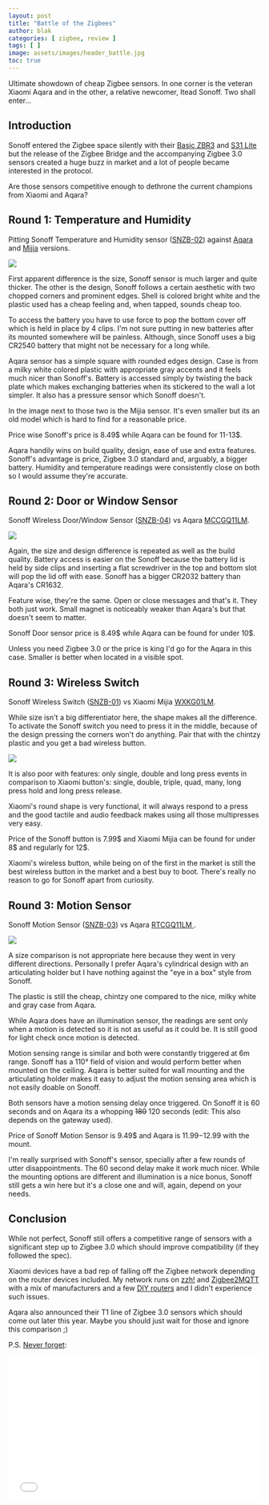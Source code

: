 ```yaml
---
layout: post
title: "Battle of the Zigbees"
author: blak
categories: [ zigbee, review ]
tags: [ ]
image: assets/images/header_battle.jpg
toc: true
---
```


Ultimate showdown of cheap Zigbee sensors. In one corner is the veteran Xiaomi Aqara and in the other, a relative newcomer, Itead Sonoff. Two shall enter...

## Introduction
Sonoff entered the Zigbee space silently with their [Basic ZBR3](https://zigbee.blakadder.com/Sonoff_BASICZBR3.html) and [S31 Lite](https://zigbee.blakadder.com/Sonoff_S31ZB.html) but the release of the Zigbee Bridge and the accompanying Zigbee 3.0 sensors created a huge buzz in market and a lot of people became interested in the protocol. 

Are those sensors competitive enough to dethrone the current champions from Xiaomi and Aqara?

## Round 1: Temperature and Humidity

Pitting Sonoff Temperature and Humidity sensor ([SNZB-02](https://zigbee.blakadder.com/Sonoff_SNZB-02.html)) against [Aqara](https://zigbee.blakadder.com/Xiaomi_WSDCGQ11LM.html) and [Mijia](https://zigbee.blakadder.com/Xiaomi_WSDCGQ01LM.html) versions.

![](/assets/images/battle/th1.jpg)

First apparent difference is the size, Sonoff sensor is much larger and quite thicker. The other is the design, Sonoff follows a certain aesthetic with two chopped corners and prominent edges. Shell is colored bright white and the plastic used has a cheap feeling and, when tapped, sounds cheap too. 

To access the battery you have to use force to pop the bottom cover off which is held in place by 4 clips. I'm not sure putting in new batteries after its mounted somewhere will be painless. Although, since Sonoff uses a big CR2540 battery that might not be necessary for a long while.

Aqara sensor has a simple square with rounded edges design. Case is from a milky white colored plastic with appropriate gray accents and it feels much nicer than Sonoff's. Battery is accessed simply by twisting the back plate which makes exchanging batteries when its stickered to the wall a lot simpler. It also has a pressure sensor which Sonoff doesn't.

In the image next to those two is the Mijia sensor. It's even smaller but its an old model which is hard to find for a reasonable price.

Price wise Sonoff's price is 8.49$ while Aqara can be found for 11-13$.

Aqara handily wins on build quality, design, ease of use and extra features. Sonoff's advantage is price, Zigbee 3.0 standard and, arguably, a bigger battery. Humidity and temperature readings were consistently close on both so I would assume they're accurate. 

## Round 2: Door or Window Sensor

Sonoff Wireless Door/Window Sensor ([SNZB-04](https://zigbee.blakadder.com/Sonoff_SNZB-04.html)) vs Aqara [MCCGQ11LM](https://zigbee.blakadder.com/Xiaomi_MCCGQ11LM.html).

![](/assets/images/battle/dw1.jpg)

Again, the size and design difference is repeated as well as the build quality. Battery access is easier on the Sonoff because the battery lid is held by side clips and inserting a flat screwdriver in the top and bottom slot will pop the lid off with ease. Sonoff has a bigger CR2032 battery than Aqara's CR1632.

Feature wise, they're the same. Open or close messages and that's it. They both just work. Small magnet is noticeably weaker than Aqara's but that doesn't seem to matter.

Sonoff Door sensor price is 8.49$ while Aqara can be found for under 10$.

Unless you need Zigbee 3.0 or the price is king I'd go for the Aqara in this case. Smaller is better when located in a visible spot.

## Round 3: Wireless Switch

Sonoff Wireless Switch ([SNZB-01](https://zigbee.blakadder.com/Sonoff_SNZB-04.html)) vs Xiaomi Mijia [WXKG01LM](https://zigbee.blakadder.com/Xiaomi_WXKG01LM.html).

While size isn't a big differentiator here, the shape makes all the difference. To activate the Sonoff switch you need to press it in the middle, because of the design pressing the corners won't do anything. Pair that with the chintzy plastic and you get a bad wireless button.

![](/assets/images/battle/wb1.jpg)

It is also poor with features: only single, double and long press events in comparison to Xiaomi button's: single, double, triple, quad, many, long press hold and long press release.

Xiaomi's round shape is very functional, it will always respond to a press and the good tactile and audio feedback makes using all those multipresses very easy.

Price of the Sonoff button is 7.99$ and Xiaomi Mijia can be found for under 8$ and regularly for 12$.

Xiaomi's wireless button, while being on of the first in the market is still the best wireless button in the market and a best buy to boot. There's really no reason to go for Sonoff apart from curiosity. 

## Round 3: Motion Sensor

Sonoff Motion Sensor ([SNZB-03](https://zigbee.blakadder.com/Sonoff_SNZB-03.html)) vs Aqara [RTCGQ11LM ](https://zigbee.blakadder.com/Xiaomi_RTCGQ11LM.html).

![](/assets/images/battle/ms1.jpg)

A size comparison is not appropriate here because they went in very different directions. Personally I prefer Aqara's cylindrical design with an articulating holder but I have nothing against the "eye in a box" style from Sonoff.

The plastic is still the cheap, chintzy one compared to the nice, milky white and gray case from Aqara.

While Aqara does have an illumination sensor, the readings are sent only when a motion is detected so it is not as useful as it could be. It is still good for light check once motion is detected. 

Motion sensing range is similar and both were constantly triggered at 6m range. Sonoff has a 110° field of vision  and would perform better when mounted on the ceiling. Aqara is better suited for wall mounting and the articulating holder makes it easy to adjust the motion sensing area which is not easily doable on Sonoff.

Both sensors have a motion sensing delay once triggered. On Sonoff it is 60 seconds and on Aqara its a whopping <s>180</s> 120 seconds (edit: This also depends on the gateway used).

Price of Sonoff Motion Sensor is 9.49$ and Aqara is 11.99$-12.99$ with the mount.

I'm really surprised with Sonoff's sensor, specially after a few rounds of utter disappointments. The 60 second delay make it work much nicer. While the mounting options are different and illumination is a nice bonus, Sonoff still gets a win here but it's a close one and will, again, depend on your needs.

## Conclusion

While not perfect, Sonoff still offers a competitive range of sensors with a significant step up to Zigbee 3.0 which should improve compatibility (if they followed the spec). 

Xiaomi devices have a bad rep of falling off the Zigbee network depending on the router devices included. My network runs on [zzh!](https://zigbee.blakadder.com/Electrolama_zzh.html) and [Zigbee2MQTT](https://www.zigbee2mqtt.io/) with a mix of manufacturers and a few [DIY routers](https://zigbee.blakadder.com/ptvo.router.html) and I didn't experience such issues.

Aqara also announced their T1 line of Zigbee 3.0 sensors which should come out later this year. Maybe you should just wait for those and ignore this comparison ;)

P.S. [Never forget](https://youtu.be/1DTYjp4m9EM?t=378):

<div style='position:relative;padding-bottom:56.250%;'><iframe src="//gifs.com/embed/ooh-the-zigbee-QnzE4l" frameborder="0" scrolling="no" width="640" height="360" style="backface-visibility: hidden; transform: scale(1); position: absolute; height: 100%; width: 100%;"></iframe></div>

